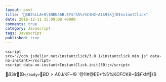 ```yaml
---
layout: post
title: "$B2hLLA+0\$NBN46B.EY$r%5%/%C$H2~A1$9$k(BInstantClick"
date: 2016-12-11 15:09:08 +0900
comments: true
category: Javascript
tags: Javascript
published: true
---
```



```
<script src="//cdn.jsdelivr.net/instantclick/3.0.1/instantclick.min.js" data-no-instant></script>
<script data-no-instant>InstantClick.init(50);</script>
```


$B$3$l$r(B`</body>`$BD>A0$J$I$KF~$l9~$`$@$1!#@EE*%5%$%H$K$OFC$K8~$$$F$k!#(B
